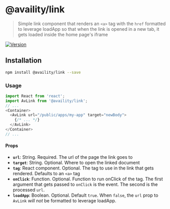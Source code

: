 # @availity/link

> Simple link component that renders an `<a>` tag with the `href` formatted to leverage loadApp so that when the link is opened in a new tab, it gets loaded inside the home page's iframe

[![Version](https://img.shields.io/npm/v/@availity/link.svg?style=for-the-badge)](https://www.npmjs.com/package/@availity/link)

## Installation

```bash
npm install @availity/link --save
```

### Usage

```javascript
import React from 'react';
import AvLink from '@availity/link';
// ...
<Container>
  <AvLink url="/public/apps/my-app" target="newBody">
    {/* ... */}
  </AvLink>
</Container>
// ...
```

#### Props

- **`url`**: String. Required. The url of the page the link goes to
- **`target`**: String. Optional. Where to open the linked document
- **`tag`**: React component. Optional. The tag to use in the link that gets rendered. Defaults to an `<a>` tag
- **`onClick`**: Function. Optional. Function to run onClick of the tag. The first argument that gets passed to `onClick` is the event. The second is the processed `url`.
- **`loadApp`**: Boolean. Optional. Default `true`. When `false`, the `url` prop to `AvLink` _will not_ be formatted to leverage loadApp.
